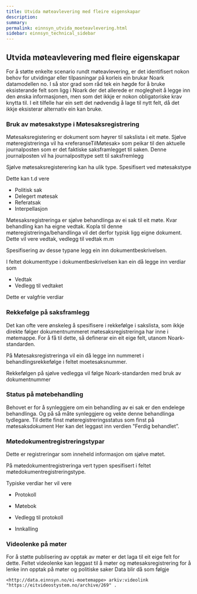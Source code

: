 ```yaml
---
title: Utvida møteavlevering med fleire eigenskapar
description:
summary:
permalink: einnsyn_utvida_moeteavlevering.html
sidebar: einnsyn_technical_sidebar
---
```

## Utvida møteavlevering med fleire eigenskapar

For å støtte enkelte scenario rundt møteavlevering, er det identifisert nokon behov for utvidingar eller tilpasningar på korleis ein brukar Noark datamodellen no. I så stor grad som råd tek ein høgde for å bruke eksisterande felt som ligg i Noark der det allerede er moglegheit å legge inn den ønska informasjonen, men som det ikkje er nokon obligatoriske krav knytta til.  I eit tilfelle har ein sett det nødvendig å lage til nytt felt, då det ikkje eksisterar alternativ ein kan bruke.




### Bruk av møtesakstype i Møtesaksregistrering
Møtesaksregistering er dokument som høyrer til sakslista i eit møte. Sjølve møteregistreringa vil ha «referanseTilMøtesak» som peikar til den aktuelle journalposten som er det faktiske saksframlegget til saken. Denne journalposten vil ha journalposttype sett til saksfremlegg

Sjølve møtesaksregisterering kan ha ulik type. Spesifisert ved møtesakstype

Dette kan t.d vere

* Politisk sak
* Delegert møtesak
* Referatsak
* Interpellasjon



Møtesaksregistreringa er sjølve behandlinga av ei sak til eit møte.  Kvar behandling kan ha eigne vedtak. Kopla til denne møteregistreringa/behandlinga vil det derfor typisk ligg eigne dokument.  Dette vil vere vedtak, vedlegg til vedtak m.m



Spesifisering av desse typane legg ein inn dokumentbeskrivelsen.

I feltet dokumenttype i dokumentbeskrivelsen kan ein då legge inn verdiar som

* Vedtak
* Vedlegg til vedtaket



Dette er valgfrie verdiar




### Rekkefølge på saksframlegg
Det kan ofte vere ønskeleg å spesifisere i rekkefølge i sakslista, som ikkje direkte følger dokumentnummeret møtesaksregistreringa har inne i møtemappe.  For å få til dette, så definerar ein eit eige felt, utanom Noark-standarden.

På Møtesaksregistreringa vil ein då legge inn nummeret i behandlingsrekkefølge i feltet moetesaksnummer.

Rekkefølgen på sjølve vedlegga vil følge Noark-standarden med bruk av dokumentnummer




### Status på møtebehandling
Behovet er for å synleggjere om ein behandling av ei sak er den endelege behandlinga. Og på så måte synleggjere og vekte denne behandlinga tydlegare.  Til dette finst møteregistreringsstatus som finst på møtesaksdokument  Her kan det leggast inn verdien "Ferdig behandlet”.



### Møtedokumentregistreringstypar
Dette er registreringar som inneheld informasjon om sjølve møtet.  

På møtedokumentregistreringa vert typen spesifisert i feltet møtedokumentregistreringstype.

Typiske verdiar her vil vere

* Protokoll

* Møtebok

* Vedlegg til protokoll

* Innkalling


### Videolenke på møter
For å støtte publisering av opptak av møter er det laga til eit eige felt for dette.  Feltet videolenke kan leggast til å møter og møtesaksregistrering for å lenke inn opptak på møter og politiske saker
Data blir då som følgje

```sparql
<http://data.einnsyn.no/ei-moetemappe> arkiv:videolink "https://eitvideostystem.no/archive/269" .
```
